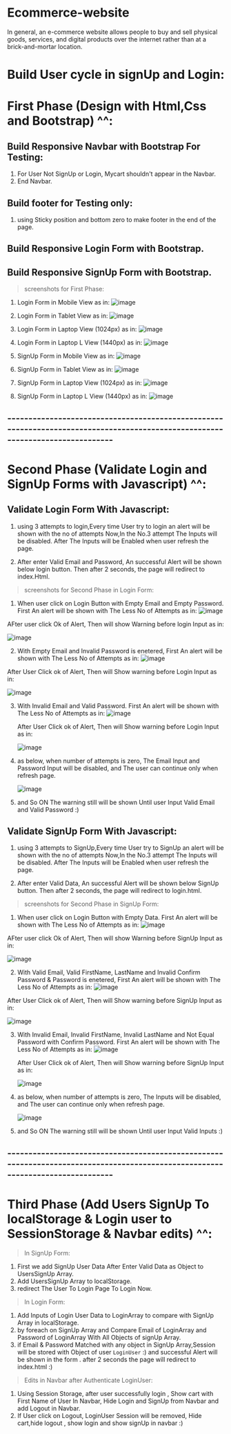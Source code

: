 # Ecommerce-website
In general, an e-commerce website allows people to buy and sell physical goods, services, and digital products over the internet rather than at a brick-and-mortar location.

# Build User cycle in signUp and Login:

# First Phase (Design with Html,Css and Bootstrap) ^^:

## Build Responsive Navbar with Bootstrap For Testing:
  1. For User Not SignUp or Login, Mycart  shouldn't appear in the Navbar.
  2. End Navbar.
  
## Build footer for Testing only:
  1. using Sticky position and bottom zero to make footer in the end of the page.

## Build Responsive Login Form with Bootstrap.

## Build Responsive SignUp Form with Bootstrap.

> screenshots for First Phase:
  1. Login Form in Mobile View as in: 
    ![image](img/FirstPhaseLoginFormWithMobileView.png)
  
  2. Login Form in Tablet View as in:
    ![image](img/FirstPhaseLoginFormWithTabletView.png)
  
  3. Login Form in Laptop View (1024px) as in:
    ![image](img/FirstPhaseLoginFormWithLaptopView1024Px.png)

  4. Login Form in Laptop L View (1440px) as in:
    ![image](img/FirstPhaseLoginFormWithLaptopLView1440Px.png)

  5. SignUp Form in Mobile View as in:
    ![image](img/FirstPhaseSignUpFormWithMobileView.png)

  6. SignUp Form in Tablet View as in:
    ![image](img/FirstPhaseSignUpFormWithTabletView.png)
 
  7. SignUp Form in Laptop View (1024px) as in:
    ![image](img/FirstPhaseSignUpFormWithLaptopView1024Px.png)

  8. SignUp Form in Laptop L View (1440px) as in:
    ![image](img/FirstPhaseSignUpFormWithLaptopView1440Px.png)
 
## -------------------------------------------------------------------------------------------------------------------------------

# Second Phase (Validate Login and SignUp Forms with Javascript) ^^:

## Validate Login Form With Javascript:
 1. using 3 attempts to login,Every time User try to login an alert will be shown with the no of attempts Now,In the No.3 attempt The Inputs will be disabled. After The Inputs will be Enabled when user refresh the page.

 2. After enter Valid Email and Password, An successful Alert will be shown below login button. Then after 2 seconds, the page will redirect to index.Html.

 > screenshots for Second Phase in Login Form:
 1. When user click on Login Button with Empty Email and Empty Password. First An alert will be shown with The Less No of Attempts as in:
   ![image](img/SecondPhaseWhenUserInputEmptyValuesWillShowNumberofAttempts.jpg)

  AFter user click Ok of Alert, Then will show Warning before login Input as in:

  ![image](img/SecondPhaseWhenUserInputEmptyValuesWithWarningInLoginForm.png)

 2. With Empty Email and Invalid Password is enetered, First An alert will be shown with The Less No of Attempts as in:
   ![image](img/SecondPhaseWhenUserInputEmptyEmail%26InvalidPasswordInLoginForm.jpg)

   After User Click ok of Alert, Then will Show warning before Login Input as in:

   ![image](img/SecondPhaseWhenUserInputEmptyEmail%26InvalidPasswordWithWarningLoginForm.png)

3. With Invalid Email and Valid Password. First An alert will be shown with The Less No of Attempts as in:
   ![image](img/SecondPhaseWhenUserInputInvalidEmail%26ValidPasswordLoginFormWithNoOfAttempts.jpg)

   After User Click ok of Alert, Then will Show warning before Login Input as in:

   ![image](img/SecondPhaseWhenUserInputInvalidEmail%26ValidPasswordLoginFormWithWarning.png)

4. as below, when number of attempts is zero, The Email Input and Password Input will be disabled, and The user can continue only when refresh page.

   ![image](img/SecondPhaseWhenUserInputInvalidEmail%26ValidPasswordLoginFormWithWarning.png)

5. and So ON The warning still will be shown Until user Input Valid Email and Valid Password :)

## Validate SignUp Form With Javascript:
 1. using 3 attempts to SignUp,Every time User try to SignUp an alert will be shown with the no of attempts Now,In the No.3 attempt The Inputs will be disabled. After The Inputs will be Enabled when user refresh the page.

 2. After enter Valid Data, An successful Alert will be shown below SignUp button. Then after 2 seconds, the page will redirect to login.html.

 > screenshots for Second Phase in SignUp Form:
 1. When user click on Login Button with Empty Data. First An alert will be shown with The Less No of Attempts as in:
   ![image](img/SecondPhaseSignUpWhenUserInputEmptyValuesWillShowNumberofAttempts.jpg)

  AFter user click Ok of Alert, Then will show Warning before SignUp Input as in:

  ![image](img/SecondPhaseSignUpWhenUserInputEmptyValuesWithWarningInLoginForm.png)

 2. With Valid Email, Valid FirstName, LastName and Invalid Confirm Password & Password is enetered, First An alert will be shown with The Less No of Attempts as in:
   ![image](img/SecondPhaseWhenUserInputValidEmail&ValidFirstName&ValidLastName&InvalidPasswordInSignUpForm.jpg)

   After User Click ok of Alert, Then will Show warning before SignUp Input as in:

   ![image](img/SecondPhaseWhenUserInputValidEmail&ValidFirstName&ValidLastName&InvalidPasswordWithWarningSignUpForm.png)

3. With Invalid Email, Invalid FirstName, Invalid LastName and Not Equal Password with Confirm Password. First An alert will be shown with The Less No of Attempts as in:
   ![image](img/SecondPhaseWhenUserInputInvalidEmail&InvalidFirstName&InvalidLastName&NotEqualPasswordsSignUpFormWithNoOfAttempts.jpg)

   After User Click ok of Alert, Then will Show warning before SignUp Input as in:

   ![image](img/SecondPhaseWhenUserInputInvalidEmail&InvalidFirstName&InvalidLastName&NotEqualPasswordsSignUpFormWithNoOfAttemptsWithWarning.png)

4. as below, when number of attempts is zero, The Inputs will be disabled, and The user can continue only when refresh page.

   ![image](img/SecondPhaseWhenUserInputInvalidEmail&InvalidFirstName&InvalidLastName&NotEqualPasswordsSignUpFormWithNoOfAttemptsWithWarning.png)

5. and So ON The warning still will be shown Until user Input Valid Inputs :)

## -------------------------------------------------------------------------------------------------------------------------------

# Third Phase (Add Users SignUp To localStorage & Login user to SessionStorage & Navbar edits) ^^:
> In SignUp Form:
  1. First we add SignUp User Data After Enter Valid Data as Object to UsersSignUp Array.
  2. Add UsersSignUp Array to localStorage.
  3. redirect The User To Login Page To Login Now.

> In Login Form:
  1. Add Inputs of Login User Data to LoginArray to compare with SignUp Array in localStorage.
  2. by foreach on SignUp Array and Compare Email of LoginArray and Password of LoginArray With All Objects of signUp Array.
  3. if Email & Password Matched with any object in SignUp Array,Session will be stored with Object of user `LoginUser` :) and  successful Alert will be shown in the form . after 2 seconds the page will redirect to index.html :) 

> Edits in Navbar after Authenticate LoginUser:
  1. Using Session Storage, after user successfully login , Show cart with First Name of User In Navbar, Hide Login and SignUp from Navbar and add Logout in Navbar.
  2. If User click on Logout, LoginUser Session will be removed, Hide cart,hide logout , show login and show signUp in navbar :)

  








  
 

